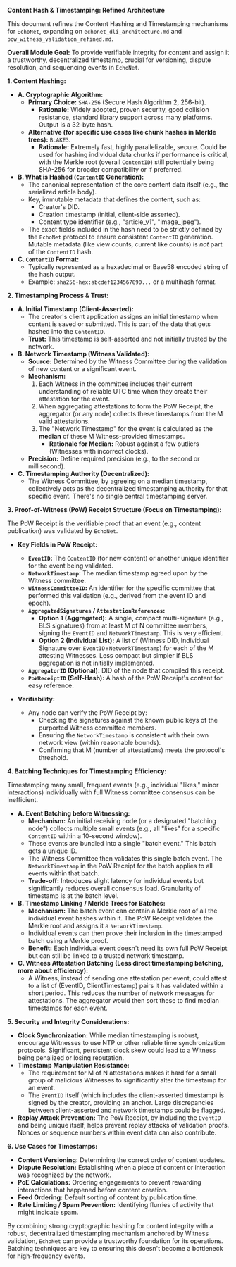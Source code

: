 **Content Hash & Timestamping: Refined Architecture**

This document refines the Content Hashing and Timestamping mechanisms for `EchoNet`, expanding on `echonet_dli_architecture.md` and `pow_witness_validation_refined.md`.

**Overall Module Goal:** To provide verifiable integrity for content and assign it a trustworthy, decentralized timestamp, crucial for versioning, dispute resolution, and sequencing events in `EchoNet`.

**1. Content Hashing:**

*   **A. Cryptographic Algorithm:**
    *   **Primary Choice:** `SHA-256` (Secure Hash Algorithm 2, 256-bit).
        *   **Rationale:** Widely adopted, proven security, good collision resistance, standard library support across many platforms. Output is a 32-byte hash.
    *   **Alternative (for specific use cases like chunk hashes in Merkle trees):** `BLAKE3`.
        *   **Rationale:** Extremely fast, highly parallelizable, secure. Could be used for hashing individual data chunks if performance is critical, with the Merkle root (overall `ContentID`) still potentially being SHA-256 for broader compatibility or if preferred.
*   **B. What is Hashed (`ContentID` Generation):**
    *   The canonical representation of the core content data itself (e.g., the serialized article body).
    *   Key, immutable metadata that defines the content, such as:
        *   Creator's DID.
        *   Creation timestamp (initial, client-side asserted).
        *   Content type identifier (e.g., "article_v1", "image_jpeg").
    *   The exact fields included in the hash need to be strictly defined by the `EchoNet` protocol to ensure consistent `ContentID` generation. Mutable metadata (like view counts, current like counts) is *not* part of the `ContentID` hash.
*   **C. `ContentID` Format:**
    *   Typically represented as a hexadecimal or Base58 encoded string of the hash output.
    *   Example: `sha256-hex:abcdef1234567890...` or a multihash format.

**2. Timestamping Process & Trust:**

*   **A. Initial Timestamp (Client-Asserted):**
    *   The creator's client application assigns an initial timestamp when content is saved or submitted. This is part of the data that gets hashed into the `ContentID`.
    *   **Trust:** This timestamp is self-asserted and not initially trusted by the network.
*   **B. Network Timestamp (Witness Validated):**
    *   **Source:** Determined by the Witness Committee during the validation of new content or a significant event.
    *   **Mechanism:**
        1.  Each Witness in the committee includes their current understanding of reliable UTC time when they create their attestation for the event.
        2.  When aggregating attestations to form the PoW Receipt, the aggregator (or any node) collects these timestamps from the M valid attestations.
        3.  The "Network Timestamp" for the event is calculated as the **median** of these M Witness-provided timestamps.
            *   **Rationale for Median:** Robust against a few outliers (Witnesses with incorrect clocks).
    *   **Precision:** Define required precision (e.g., to the second or millisecond).
*   **C. Timestamping Authority (Decentralized):**
    *   The Witness Committee, by agreeing on a median timestamp, collectively acts as the decentralized timestamping authority for that specific event. There's no single central timestamping server.

**3. Proof-of-Witness (PoW) Receipt Structure (Focus on Timestamping):**

The PoW Receipt is the verifiable proof that an event (e.g., content publication) was validated by `EchoNet`.

*   **Key Fields in PoW Receipt:**
    *   **`EventID`:** The `ContentID` (for new content) or another unique identifier for the event being validated.
    *   **`NetworkTimestamp`:** The median timestamp agreed upon by the Witness committee.
    *   **`WitnessCommitteeID`:** An identifier for the specific committee that performed this validation (e.g., derived from the event ID and epoch).
    *   **`AggregatedSignatures` / `AttestationReferences`:**
        *   **Option 1 (Aggregated):** A single, compact multi-signature (e.g., BLS signatures) from at least M of N committee members, signing the `EventID` and `NetworkTimestamp`. This is very efficient.
        *   **Option 2 (Individual List):** A list of (Witness DID, Individual Signature over `EventID`+`NetworkTimestamp`) for each of the M attesting Witnesses. Less compact but simpler if BLS aggregation is not initially implemented.
    *   **`AggregatorID` (Optional):** DID of the node that compiled this receipt.
    *   **`PoWReceiptID` (Self-Hash):** A hash of the PoW Receipt's content for easy reference.

*   **Verifiability:**
    *   Any node can verify the PoW Receipt by:
        *   Checking the signatures against the known public keys of the purported Witness committee members.
        *   Ensuring the `NetworkTimestamp` is consistent with their own network view (within reasonable bounds).
        *   Confirming that M (number of attestations) meets the protocol's threshold.

**4. Batching Techniques for Timestamping Efficiency:**

Timestamping many small, frequent events (e.g., individual "likes," minor interactions) individually with full Witness committee consensus can be inefficient.

*   **A. Event Batching before Witnessing:**
    *   **Mechanism:** An initial receiving node (or a designated "batching node") collects multiple small events (e.g., all "likes" for a specific `ContentID` within a 10-second window).
    *   These events are bundled into a single "batch event." This batch gets a unique ID.
    *   The Witness Committee then validates this single batch event. The `NetworkTimestamp` in the PoW Receipt for the batch applies to all events within that batch.
    *   **Trade-off:** Introduces slight latency for individual events but significantly reduces overall consensus load. Granularity of timestamp is at the batch level.
*   **B. Timestamp Linking / Merkle Trees for Batches:**
    *   **Mechanism:** The batch event can contain a Merkle root of all the individual event hashes within it. The PoW Receipt validates the Merkle root and assigns it a `NetworkTimestamp`.
    *   Individual events can then prove their inclusion in the timestamped batch using a Merkle proof.
    *   **Benefit:** Each individual event doesn't need its own full PoW Receipt but can still be linked to a trusted network timestamp.
*   **C. Witness Attestation Batching (Less direct timestamping batching, more about efficiency):**
    *   A Witness, instead of sending one attestation per event, could attest to a list of (EventID, ClientTimestamp) pairs it has validated within a short period. This reduces the number of network messages for attestations. The aggregator would then sort these to find median timestamps for each event.

**5. Security and Integrity Considerations:**

*   **Clock Synchronization:** While median timestamping is robust, encourage Witnesses to use NTP or other reliable time synchronization protocols. Significant, persistent clock skew could lead to a Witness being penalized or losing reputation.
*   **Timestamp Manipulation Resistance:**
    *   The requirement for M of N attestations makes it hard for a small group of malicious Witnesses to significantly alter the timestamp for an event.
    *   The `EventID` itself (which includes the client-asserted timestamp) is signed by the creator, providing an anchor. Large discrepancies between client-asserted and network timestamps could be flagged.
*   **Replay Attack Prevention:** The PoW Receipt, by including the `EventID` and being unique itself, helps prevent replay attacks of validation proofs. Nonces or sequence numbers within event data can also contribute.

**6. Use Cases for Timestamps:**

*   **Content Versioning:** Determining the correct order of content updates.
*   **Dispute Resolution:** Establishing when a piece of content or interaction was recognized by the network.
*   **PoE Calculations:** Ordering engagements to prevent rewarding interactions that happened before content creation.
*   **Feed Ordering:** Default sorting of content by publication time.
*   **Rate Limiting / Spam Prevention:** Identifying flurries of activity that might indicate spam.

By combining strong cryptographic hashing for content integrity with a robust, decentralized timestamping mechanism anchored by Witness validation, `EchoNet` can provide a trustworthy foundation for its operations. Batching techniques are key to ensuring this doesn't become a bottleneck for high-frequency events.
